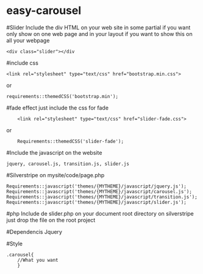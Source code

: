 easy-carousel
=============

#Slider
Include the div HTML on your web site in some partial if you want only show on one web page and in your layout if you want to show this on all your webpage

	<div class="slider"></div
#include css

    <link rel="stylesheet" type="text/css" href="bootstrap.min.css">

or

    requirements::themedCSS('bootstrap.min');

#fade effect
just include the css for fade

        <link rel="stylesheet" type="text/css" href="slider-fade.css">
or

        Requirements::themedCSS('slider-fade');

#Include the javascript on the  website

	jquery, carousel.js, transition.js, slider.js

#Silverstripe
on mysite/code/page.php

	Requirements::javascript('themes/{MYTHEME}/javascript/jquery.js');
	Requirements::javascript('themes/{MYTHEME}/javascript/carousel.js');
	Requirements::javascript('themes/{MYTHEME}/javascript/transition.js');
	Requirements::javascript('themes/{MYTHEME}/javascript/slider.js');

#php
Include de slider.php on your document root directory  on silverstripe just drop the file on the root project

#Dependencis Jquery

#Style

	.carousel{
		//What you want
		}

